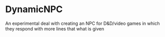 # DynamicNPC
An experimental deal with creating an NPC for D&amp;D/video games in which they respond with more lines that what is given
